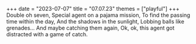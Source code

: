 +++
date = "2023-07-07"
title = "07.07.23"
themes = ["playful"]
+++
Double oh seven,
Special agent on a pajama mission,
To find the passing time within the day,
And the shadows in the sunlight,
Lobbing balls like grenades...
And maybe catching them again,
Ok, ok, this agent got distracted with a game of catch.
